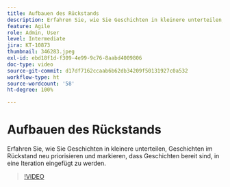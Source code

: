 ```yaml
---
title: Aufbauen des Rückstands
description: Erfahren Sie, wie Sie Geschichten in kleinere unterteilen, Geschichten im Rückstand neu priorisieren und markieren, dass Geschichten bereit sind, in eine Iteration eingefügt zu werden.
feature: Agile
role: Admin, User
level: Intermediate
jira: KT-10873
thumbnail: 346283.jpeg
exl-id: ebd18f1d-f309-4e99-9c76-8aabd4009806
doc-type: video
source-git-commit: d17df7162ccaab6b62db34209f50131927c0a532
workflow-type: ht
source-wordcount: '58'
ht-degree: 100%

---
```


# Aufbauen des Rückstands

Erfahren Sie, wie Sie Geschichten in kleinere unterteilen, Geschichten im Rückstand neu priorisieren und markieren, dass Geschichten bereit sind, in eine Iteration eingefügt zu werden.

>[!VIDEO](https://video.tv.adobe.com/v/346283/?quality=12&learn=on&enablevpops)
